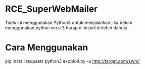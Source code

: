 # RCE_SuperWebMailer
Tools ini menggunakan Python3 untuk menjalankan jika belum menggunakan python versi 3 harap di install terlebih dahulu

# Cara Menggunakan
pip install requests
python3 expploit.py -u http://target.com/swm/
